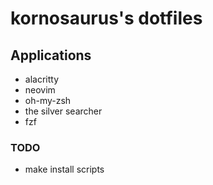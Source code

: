 # kornosaurus's dotfiles

## Applications
* alacritty
* neovim
* oh-my-zsh
* the silver searcher
* fzf

### TODO
* make install scripts
